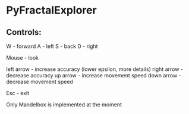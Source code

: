 # PyFractalExplorer

## Controls:

W - forward
A - left
S - back
D - right

Mouse - look

left arrow - increase accuracy (lower epsilon, more details)
right arrow - decrease accuracy
up arrow - increase movement speed
down arrow - decrease movement speed

Esc - exit

Only Mandelbox is implemented at the moment
